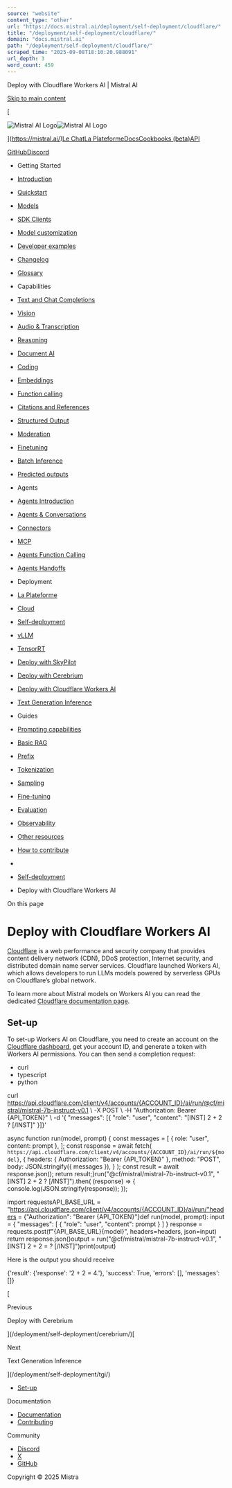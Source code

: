 ```yaml
---
source: "website"
content_type: "other"
url: "https://docs.mistral.ai/deployment/self-deployment/cloudflare/"
title: "/deployment/self-deployment/cloudflare/"
domain: "docs.mistral.ai"
path: "/deployment/self-deployment/cloudflare/"
scraped_time: "2025-09-08T18:10:20.988091"
url_depth: 3
word_count: 459
---
```


Deploy with Cloudflare Workers AI | Mistral AI

[Skip to main content](#__docusaurus_skipToContent_fallback)

[

![Mistral AI Logo](/img/logo.svg)![Mistral AI Logo](/img/logo-dark.svg)

](https://mistral.ai/)[Le Chat](https://chat.mistral.ai/)[La Plateforme](https://console.mistral.ai/)[Docs](/)[Cookbooks (beta)](/cookbooks/)[API](/api/)

[GitHub](https://github.com/mistralai/)[Discord](https://discord.gg/mistralai)

*   Getting Started
*   [Introduction](/)
*   [Quickstart](/getting-started/quickstart/)
*   [Models](/getting-started/models/models_overview/)

*   [SDK Clients](/getting-started/clients/)
*   [Model customization](/getting-started/customization/)
*   [Developer examples](/getting-started/stories/)
*   [Changelog](/getting-started/changelog/)
*   [Glossary](/getting-started/glossary/)
*   Capabilities
*   [Text and Chat Completions](/capabilities/completion/)
*   [Vision](/capabilities/vision/)
*   [Audio & Transcription](/capabilities/audio/)
*   [Reasoning](/capabilities/reasoning/)
*   [Document AI](/capabilities/document_ai/document_ai_overview/)

*   [Coding](/capabilities/code_generation/)
*   [Embeddings](/capabilities/embeddings/overview/)

*   [Function calling](/capabilities/function_calling/)
*   [Citations and References](/capabilities/citations/)
*   [Structured Output](/capabilities/structured-output/structured_output_overview/)

*   [Moderation](/capabilities/guardrailing/)
*   [Finetuning](/capabilities/finetuning/finetuning_overview/)

*   [Batch Inference](/capabilities/batch/)
*   [Predicted outputs](/capabilities/predicted-outputs/)
*   Agents
*   [Agents Introduction](/agents/agents_introduction/)
*   [Agents & Conversations](/agents/agents_basics/)
*   [Connectors](/agents/connectors/connectors/)

*   [MCP](/agents/mcp/)
*   [Agents Function Calling](/agents/function_calling/)
*   [Agents Handoffs](/agents/handoffs/)
*   Deployment
*   [La Plateforme](/deployment/laplateforme/overview/)

*   [Cloud](/deployment/cloud/overview/)

*   [Self-deployment](/deployment/self-deployment/overview/)

*   [vLLM](/deployment/self-deployment/vllm/)
*   [TensorRT](/deployment/self-deployment/trt/)
*   [Deploy with SkyPilot](/deployment/self-deployment/skypilot/)
*   [Deploy with Cerebrium](/deployment/self-deployment/cerebrium/)
*   [Deploy with Cloudflare Workers AI](/deployment/self-deployment/cloudflare/)
*   [Text Generation Inference](/deployment/self-deployment/tgi/)
*   Guides
*   [Prompting capabilities](/guides/prompting_capabilities/)
*   [Basic RAG](/guides/rag/)
*   [Prefix](/guides/prefix/)
*   [Tokenization](/guides/tokenization/)
*   [Sampling](/guides/sampling/)
*   [Fine-tuning](/guides/finetuning/)
*   [Evaluation](/guides/evaluation/)
*   [Observability](/guides/observability/)
*   [Other resources](/guides/resources/)
*   [How to contribute](/guides/contribute/overview/)

*   [](/)
*   [Self-deployment](/deployment/self-deployment/overview/)
*   Deploy with Cloudflare Workers AI

On this page

# Deploy with Cloudflare Workers AI

[Cloudflare](https://www.cloudflare.com/en-gb/) is a web performance and security company that provides content delivery network (CDN), DDoS protection, Internet security, and distributed domain name server services. Cloudflare launched Workers AI, which allows developers to run LLMs models powered by serverless GPUs on Cloudflare’s global network.

To learn more about Mistral models on Workers AI you can read the dedicated [Cloudflare documentation page](https://developers.cloudflare.com/workers-ai/models/mistral-7b-instruct-v0.1/).

## Set-up[​](#set-up "Direct link to Set-up")

To set-up Workers AI on Cloudflare, you need to create an account on the [Cloudflare dashboard](https://dash.cloudflare.com/), get your account ID, and generate a token with Workers AI permissions. You can then send a completion request:

*   curl
*   typescript
*   python

curl https://api.cloudflare.com/client/v4/accounts/{ACCOUNT_ID}/ai/run/@cf/mistral/mistral-7b-instruct-v0.1 \  -X POST \  -H "Authorization: Bearer {API_TOKEN}" \  -d '{ "messages": [{ "role": "user", "content": "[INST] 2 + 2 ? [/INST]" }]}'

async function run(model, prompt) {  const messages = [    { role: "user", content: prompt },  ];  const response = await fetch(    `https://api.cloudflare.com/client/v4/accounts/{ACCOUNT_ID}/ai/run/${model}`,    {      headers: { Authorization: "Bearer {API_TOKEN}" },      method: "POST",      body: JSON.stringify({ messages }),    }  );  const result = await response.json();  return result;}run("@cf/mistral/mistral-7b-instruct-v0.1", "[INST] 2 + 2 ? [/INST]").then(  (response) => {    console.log(JSON.stringify(response));  });

import requestsAPI_BASE_URL = "https://api.cloudflare.com/client/v4/accounts/{ACCOUNT_ID}/ai/run/"headers = {"Authorization": "Bearer {API_TOKEN}"}def run(model, prompt):  input = {    "messages": [      { "role": "user", "content": prompt }    ]  }  response = requests.post(f"{API_BASE_URL}{model}", headers=headers, json=input)  return response.json()output = run("@cf/mistral/mistral-7b-instruct-v0.1", "[INST] 2 + 2 = ? [/INST]")print(output)

Here is the output you should receive

{'result': {'response': '2 + 2 = 4.'}, 'success': True, 'errors': [], 'messages': []}

[

Previous

Deploy with Cerebrium

](/deployment/self-deployment/cerebrium/)[

Next

Text Generation Inference

](/deployment/self-deployment/tgi/)

*   [Set-up](#set-up)

Documentation

*   [Documentation](/)
*   [Contributing](/guides/contribute/overview/)

Community

*   [Discord](https://discord.gg/mistralai)
*   [X](https://twitter.com/MistralAI)
*   [GitHub](https://github.com/mistralai)

Copyright © 2025 Mistra